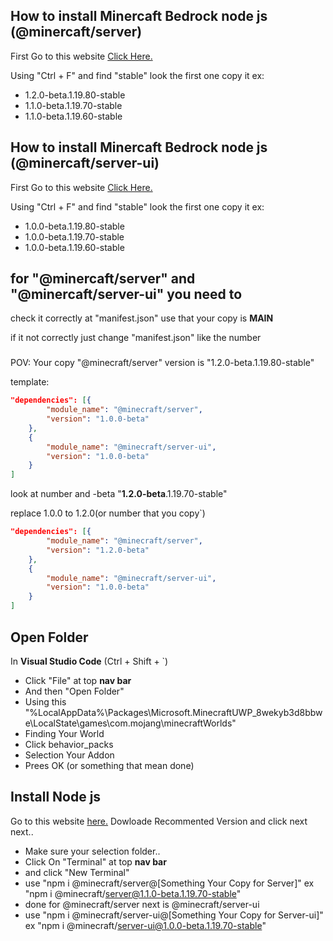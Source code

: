 ## How to install Minercaft Bedrock node js (@minercaft/server)
First Go to this website [Click Here.](https://www.npmjs.com/package/@minecraft/server?activeTab=versions)


Using "Ctrl + F" and find "stable" look the first one copy it ex:
- 1.2.0-beta.1.19.80-stable
- 1.1.0-beta.1.19.70-stable
- 1.1.0-beta.1.19.60-stable

## How to install Minercaft Bedrock node js (@minercaft/server-ui)
First Go to this website [Click Here.](https://www.npmjs.com/package/@minecraft/server-ui?activeTab=versions)

Using "Ctrl + F" and find "stable" look the first one copy it ex:
- 1.0.0-beta.1.19.80-stable
- 1.0.0-beta.1.19.70-stable
- 1.0.0-beta.1.19.60-stable



## for "@minercaft/server" and "@minercaft/server-ui" you need to
check it correctly at "manifest.json" use that your copy is **MAIN**

if it not correctly just change "manifest.json" like the number

###

POV: Your copy "@minecraft/server" version is "1.2.0-beta.1.19.80-stable"

template:
```json
"dependencies": [{
		"module_name": "@minecraft/server",
		"version": "1.0.0-beta"
	},
    {
		"module_name": "@minecraft/server-ui",
		"version": "1.0.0-beta"
	}
]
```

look at number and -beta "**1.2.0-beta**.1.19.70-stable"

replace 1.0.0 to 1.2.0(or number that you copy`)
```json
"dependencies": [{
		"module_name": "@minecraft/server",
		"version": "1.2.0-beta"
	},
    {
		"module_name": "@minecraft/server-ui",
		"version": "1.0.0-beta"
	}
]
```

## Open Folder
In **Visual Studio Code** (Ctrl + Shift + `)
- Click "File" at top **nav bar**
- And then "Open Folder"
- Using this "%LocalAppData%\Packages\Microsoft.MinecraftUWP_8wekyb3d8bbwe\LocalState\games\com.mojang\minecraftWorlds"
- Finding Your World
- Click behavior_packs
- Selection Your Addon
- Prees OK (or something that mean done)
## Install Node js
Go to this website [here.](https://nodejs.org/en) Dowloade Recommented Version and click next next..
- Make sure your selection folder..
- Click On "Terminal" at top **nav bar**
- and click "New Terminal"
- use "npm i @minecraft/server@[Something Your Copy for Server]" ex "npm i @minecraft/server@1.1.0-beta.1.19.70-stable"
- done for @minecraft/server next is @minecraft/server-ui
- use "npm i @minecraft/server-ui@[Something Your Copy for Server-ui]" ex "npm i @minecraft/server-ui@1.0.0-beta.1.19.70-stable"